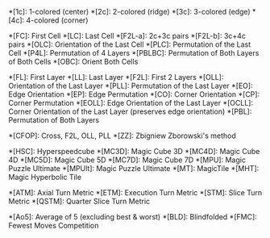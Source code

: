 <!-- n^4 piece types -->
*[1c]: 1-colored (center)
*[2c]: 2-colored (ridge)
*[3c]: 3-colored (edge)
*[4c]: 4-colored (corner)

<!-- 4D stages and alg sets -->
*[FC]: First Cell
*[LC]: Last Cell
*[F2L-a]: 2c+3c pairs
*[F2L-b]: 3c+4c pairs
*[OLC]: Orientation of the Last Cell
*[PLC]: Permutation of the Last Cell
*[P4L]: Permutation of 4 Layers
*[PBLBC]: Permutation of Both Layers of Both Cells
*[OBC]: Orient Both Cells

<!-- 3D stages and alg sets -->
*[FL]: First Layer
*[LL]: Last Layer
*[F2L]: First 2 Layers
*[OLL]: Orientation of the Last Layer
*[PLL]: Permutation of the Last Layer
*[EO]: Edge Orientation
*[EP]: Edge Permutation
*[CO]: Corner Orientation
*[CP]: Corner Permutation
*[EOLL]: Edge Orientation of the Last Layer
*[OCLL]: Corner Orientation of the Last Layer (preserves edge orientation)
*[PBL]: Permutation of Both Layers

<!-- 3D methods -->
*[CFOP]: Cross, F2L, OLL, PLL
*[ZZ]: Zbigniew Zborowski's method

<!-- Software -->
*[HSC]: Hyperspeedcube
*[MC3D]: Magic Cube 3D
*[MC4D]: Magic Cube 4D
*[MC5D]: Magic Cube 5D
*[MC7D]: Magic Cube 7D
*[MPU]: Magic Puzzle Ultimate
*[MPUlt]: Magic Puzzle Ultimate
*[MT]: MagicTile
*[MHT]: Magic Hyperbolic Tile

<!-- Turn metrics -->
*[ATM]: Axial Turn Metric
*[ETM]: Execution Turn Metric
*[STM]: Slice Turn Metric
*[QSTM]: Quarter Slice Turn Metric

<!-- Misc. -->
*[Ao5]: Average of 5 (excluding best & worst)
*[BLD]: Blindfolded
*[FMC]: Fewest Moves Competition
